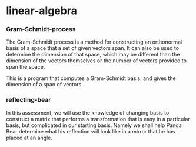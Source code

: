 # linear-algebra

### Gram-Schmidt-process
The Gram-Schmidt process is a method for constructing an orthonormal  basis of a space that a set of given vectors span. It can also be used  to determine the dimension of that space, which may be different than  the dimension of the vectors themselves or the number of vectors provided to span the space.

This is a program that computes a  Gram-Schmidt basis, and gives the dimension of a span of vectors.

### reflecting-bear
In this assessment, we will use the knowledge of changing basis to construct a matrix that performs a transformation that is easy in a particular basis, but complicated in our starting basis. Namely we shall help Panda Bear determine what his reflection will look like in a mirror that he has placed at an angle.
